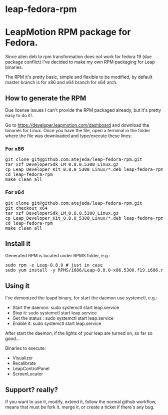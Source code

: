 leap-fedora-rpm
===============

# LeapMotion RPM package for Fedora. #

Since alien deb to rpm transformation does not work for fedora 19 (due package conflict) I've decided to make my own RPM packaging for Leap binaries.

The RPM it's pretty basic, simple and flexible to be modified, by default master branch is for x86 and x64 branch for x64 arch.

## How to generate the RPM ##

Due license issues I can't provide the RPM packaged already, but it's pretty easy to do it!.

Go to https://developer.leapmotion.com/dashboard and download the binaries for Linux.
Once you have the file, open a terminal in the folder where the file was downloaded and type/execute these lines:

### For x86 ###

<pre>
git clone git@github.com:atejeda/leap-fedora-rpm.git
tar xzf DeveloperSdk_LM_0.8.0.5300_Linux.gz
cp Leap_Developer_Kit_0.8.0_5300_Linux/*.deb leap-fedora-rpm/SOURCES/
cd leap-fedora-rpm
make clean all
</pre>

### For x64 ###

<pre>
git clone git@github.com:atejeda/leap-fedora-rpm.git
git checkout x64
tar xzf DeveloperSdk_LM_0.8.0.5300_Linux.gz
cp Leap_Developer_Kit_0.8.0_5300_Linux/*.deb leap-fedora-rpm/SOURCES/
cd leap-fedora-rpm
make clean all
</pre>

## Install it ##

Generated RPM is located under RPMS folder, e.g.:

<pre>
sudo rpm -e Leap-0.8.0 # just in case
sudo yum install -y RPMS/i686/Leap-0.8.0-x86.5300.f19.i686.rpm
</pre>


## Using it ##

I've demonized the leapd binary, for start the daemon use systemctl, e.g.:

 *   Start the daemon: sudo systemctl start leap.service
 *   Stop it: sudo systemctl start leap.service
 *   Get the status : sudo systemctl start leap.service
 *   Enable it: sudo systemctl start leap.service

After start the daemon, if the lights of your leap are turned on, so far so good...

Binaries to execute:

 *   Visualizer
 *   Recalibrate
 *   LeapControlPanel
 *   ScreenLocator


## Support? really? ##

If you want to use it, modify, extend it, follow the normal github workflow, means that must be fork it, merge it, or create a ticket if there's any bug.
